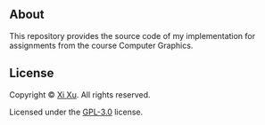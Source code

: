 ## About

This repository provides the source code of my implementation for assignments from the course Computer Graphics.

## License

Copyright &copy; [Xi Xu](https://xi-xu.me). All rights reserved.

Licensed under the [GPL-3.0](https://github.com/xixu-me/Computer-Graphics/blob/main/LICENSE) license.
